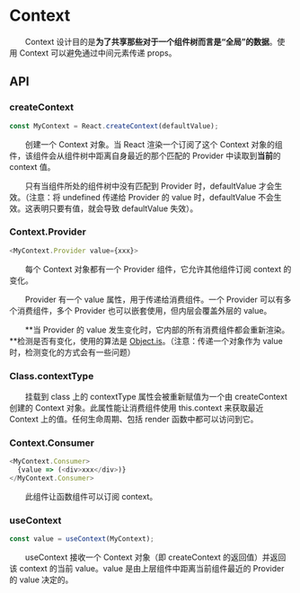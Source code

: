 # Context

&emsp;&emsp;Context 设计目的是**为了共享那些对于一个组件树而言是“全局”的数据**。使用 Context 可以避免通过中间元素传递 props。

## API

### createContext

```javascript
const MyContext = React.createContext(defaultValue);
```

&emsp;&emsp;创建一个 Context 对象。当 React 渲染一个订阅了这个 Context 对象的组件，该组件会从组件树中距离自身最近的那个匹配的 Provider 中读取到**当前**的 context 值。

&emsp;&emsp;只有当组件所处的组件树中没有匹配到 Provider 时，defaultValue 才会生效。（注意：将 undefined 传递给 Provider 的 value 时，defaultValue 不会生效。这表明只要有值，就会导致 defaultValue 失效）。

### Context.Provider

```javascript
<MyContext.Provider value={xxx}>
```

&emsp;&emsp;每个 Context 对象都有一个 Provider 组件，它允许其他组件订阅 context 的变化。

&emsp;&emsp;Provider 有一个 value 属性，用于传递给消费组件。一个 Provider 可以有多个消费组件，多个 Provider 也可以嵌套使用，但内层会覆盖外层的 value。

&emsp;&emsp;**当 Provider 的 value 发生变化时，它内部的所有消费组件都会重新渲染。**检测是否有变化，使用的算法是 [Object.is](https://developer.mozilla.org/zh-CN/docs/Web/JavaScript/Reference/Global_Objects/Object/is)。（注意：传递一个对象作为 value 时，检测变化的方式会有一些问题）

### Class.contextType

&emsp;&emsp;挂载到 class 上的 contextType 属性会被重新赋值为一个由 createContext 创建的 Context 对象。此属性能让消费组件使用 this.context 来获取最近 Context 上的值。任何生命周期、包括 render 函数中都可以访问到它。

### Context.Consumer

```javascript
<MyContext.Consumer>
  {value => (<div>xxx</div>)}
</MyContext.Consumer>
```

&emsp;&emsp;此组件让函数组件可以订阅 context。

### useContext

```javascript
const value = useContext(MyContext);
```

&emsp;&emsp;useContext 接收一个 Context 对象（即 createContext 的返回值）并返回该 context 的当前 value。value 是由上层组件中距离当前组件最近的 Provider 的 value 决定的。